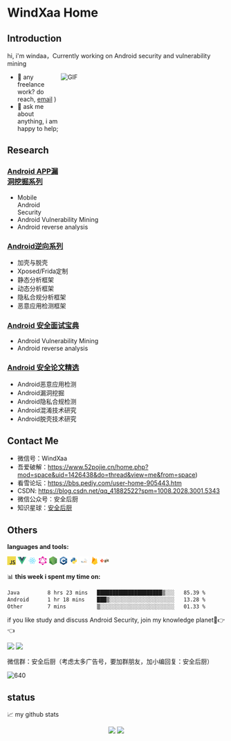 # WindXaa Home 


## Introduction

hi, i'm windaa，Currently working on Android security and vulnerability mining


  <img align="right" alt="GIF" src="https://github.com/abhisheknaiidu/abhisheknaiidu/blob/master/code.gif?raw=true" width="380" height="320" />
  
- 💼 any freelance work? do reach, [email](guoxubb@gmail.com) )
- 💬 ask me about anything, i am happy to help;

## Research
### [Android APP漏洞挖掘系列](https://github.com/guoxuaa/Android-Vulnerability-Mining)
- Mobile Android Security
- Android Vulnerability Mining
- Android reverse analysis

### [Android逆向系列](https://github.com/WindXaa/Android-reverse)
- 加壳与脱壳
- Xposed/Frida定制
- 静态分析框架
- 动态分析框架
- 隐私合规分析框架
- 恶意应用检测框架

### [Android 安全面试宝典](https://github.com/WindXaa/Android-Reverse-interview)
- Android Vulnerability Mining
- Android reverse analysis

### [Android 安全论文精选](https://github.com/WindXaa/Android-security-paper)
- Android恶意应用检测
- Android漏洞挖掘
- Android隐私合规检测
- Android混淆技术研究
- Android脱壳技术研究

## Contact Me
- 微信号：WindXaa
- 吾爱破解：https://www.52pojie.cn/home.php?mod=space&uid=1426438&do=thread&view=me&from=space)
- 看雪论坛：https://bbs.pediy.com/user-home-905443.htm
- CSDN: https://blog.csdn.net/qq_41882522?spm=1008.2028.3001.5343
- 微信公众号：安全后厨
- 知识星球：[安全后厨](https://wx.zsxq.com/dweb2/index/group/51122855512824)

## Others

**languages and tools:**  

<code><img height="20" src="https://raw.githubusercontent.com/github/explore/80688e429a7d4ef2fca1e82350fe8e3517d3494d/topics/javascript/javascript.png"></code>
<code><img height="20" src="https://raw.githubusercontent.com/github/explore/80688e429a7d4ef2fca1e82350fe8e3517d3494d/topics/vue/vue.png"></code>
<code><img height="20" src="https://raw.githubusercontent.com/github/explore/80688e429a7d4ef2fca1e82350fe8e3517d3494d/topics/react/react.png"></code>
<code><img height="20" src="https://raw.githubusercontent.com/github/explore/5c058a388828bb5fde0bcafd4bc867b5bb3f26f3/topics/graphql/graphql.png"></code>
<code><img height="20" src="https://raw.githubusercontent.com/github/explore/80688e429a7d4ef2fca1e82350fe8e3517d3494d/topics/nodejs/nodejs.png"></code>
<code><img height="20" src="https://raw.githubusercontent.com/github/explore/80688e429a7d4ef2fca1e82350fe8e3517d3494d/topics/cpp/cpp.png"></code>
<code><img height="20" src="https://raw.githubusercontent.com/github/explore/80688e429a7d4ef2fca1e82350fe8e3517d3494d/topics/python/python.png"></code>
<code><img height="20" src="https://raw.githubusercontent.com/github/explore/80688e429a7d4ef2fca1e82350fe8e3517d3494d/topics/mysql/mysql.png"></code>
<code><img height="20" src="https://raw.githubusercontent.com/github/explore/80688e429a7d4ef2fca1e82350fe8e3517d3494d/topics/firebase/firebase.png"></code>
<code><img height="20" src="https://raw.githubusercontent.com/github/explore/80688e429a7d4ef2fca1e82350fe8e3517d3494d/topics/git/git.png"></code>

📊 **this week i spent my time on:**
<!--START_SECTION:waka-->

```text
Java         8 hrs 23 mins   █████████████████████▒░░░   85.39 %
Android      1 hr 18 mins    ███▒░░░░░░░░░░░░░░░░░░░░░   13.28 %
Other        7 mins          ▒░░░░░░░░░░░░░░░░░░░░░░░░   01.33 %
```

<!--END_SECTION:waka-->

if you like study and discuss Android Security, join my knowledge planet🥺👉👈

<img  src="https://images.weserv.nl/?url=https://article.biliimg.com/bfs/article/98a3b3b41f43053e7bed3a2240bfb4bad89830e9.png">
<img  src="https://images.weserv.nl/?url=https://article.biliimg.com/bfs/article/90964e1418c0c0b59a3707da21120f1cafd6fdee.jpg">

微信群：安全后厨（考虑太多广告号，要加群朋友，加小编回复：安全后厨）

![640](https://tva3.sinaimg.cn/wap360/006jP03Oly1h7zufjtez2j30tu14fjur.jpg)


## status

📈 my github stats
<p align="center">
  <img src = "https://github-readme-stats.vercel.app/api?username=WindXaa&show_icons=true&hide_border=true&theme=graywhite&include_all_commits=true&count_private=true" width = 460>
  <img src = "https://github-readme-stats.vercel.app/api/top-langs/?username=WindXaa&layout=compact&hide_border=true&langs_count=10&theme=graywhite&include_all_commits=true&count_private=true" width = 340>
</p>





